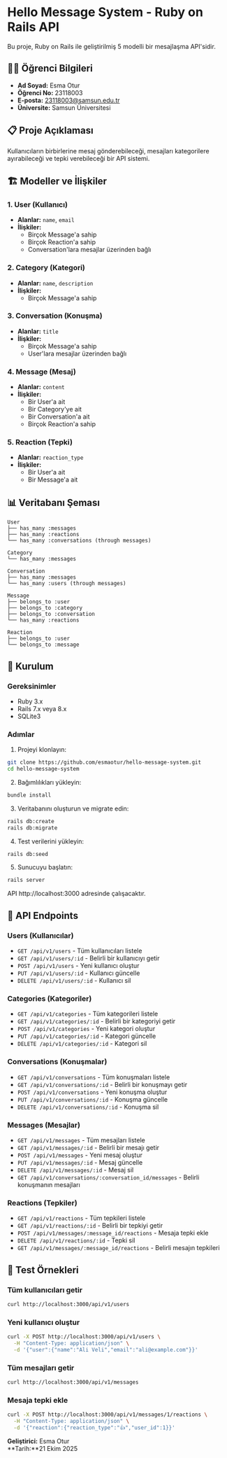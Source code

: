 # Hello Message System - Ruby on Rails API

Bu proje, Ruby on Rails ile geliştirilmiş 5 modelli bir mesajlaşma API'sidir.

## 👨‍🎓 Öğrenci Bilgileri

- **Ad Soyad:** Esma Otur
- **Öğrenci No:** 23118003
- **E-posta:** 23118003@samsun.edu.tr
- **Üniversite:** Samsun Üniversitesi

## 📋 Proje Açıklaması

Kullanıcıların birbirlerine mesaj gönderebileceği, mesajları kategorilere ayırabileceği ve tepki verebileceği bir API sistemi.

## 🏗️ Modeller ve İlişkiler

### 1. User (Kullanıcı)

- **Alanlar:** `name`, `email`
- **İlişkiler:**
  - Birçok Message'a sahip
  - Birçok Reaction'a sahip
  - Conversation'lara mesajlar üzerinden bağlı

### 2. Category (Kategori)

- **Alanlar:** `name`, `description`
- **İlişkiler:**
  - Birçok Message'a sahip

### 3. Conversation (Konuşma)

- **Alanlar:** `title`
- **İlişkiler:**
  - Birçok Message'a sahip
  - User'lara mesajlar üzerinden bağlı

### 4. Message (Mesaj)

- **Alanlar:** `content`
- **İlişkiler:**
  - Bir User'a ait
  - Bir Category'ye ait
  - Bir Conversation'a ait
  - Birçok Reaction'a sahip

### 5. Reaction (Tepki)

- **Alanlar:** `reaction_type`
- **İlişkiler:**
  - Bir User'a ait
  - Bir Message'a ait

## 📊 Veritabanı Şeması

```
User
├── has_many :messages
├── has_many :reactions
└── has_many :conversations (through messages)

Category
└── has_many :messages

Conversation
├── has_many :messages
└── has_many :users (through messages)

Message
├── belongs_to :user
├── belongs_to :category
├── belongs_to :conversation
└── has_many :reactions

Reaction
├── belongs_to :user
└── belongs_to :message
```

## 🚀 Kurulum

### Gereksinimler

- Ruby 3.x
- Rails 7.x veya 8.x
- SQLite3

### Adımlar

1. Projeyi klonlayın:

```bash
git clone https://github.com/esmaotur/hello-message-system.git
cd hello-message-system
```

2. Bağımlılıkları yükleyin:

```bash
bundle install
```

3. Veritabanını oluşturun ve migrate edin:

```bash
rails db:create
rails db:migrate
```

4. Test verilerini yükleyin:

```bash
rails db:seed
```

5. Sunucuyu başlatın:

```bash
rails server
```

API http://localhost:3000 adresinde çalışacaktır.

## 📡 API Endpoints

### Users (Kullanıcılar)

- `GET /api/v1/users` - Tüm kullanıcıları listele
- `GET /api/v1/users/:id` - Belirli bir kullanıcıyı getir
- `POST /api/v1/users` - Yeni kullanıcı oluştur
- `PUT /api/v1/users/:id` - Kullanıcı güncelle
- `DELETE /api/v1/users/:id` - Kullanıcı sil

### Categories (Kategoriler)

- `GET /api/v1/categories` - Tüm kategorileri listele
- `GET /api/v1/categories/:id` - Belirli bir kategoriyi getir
- `POST /api/v1/categories` - Yeni kategori oluştur
- `PUT /api/v1/categories/:id` - Kategori güncelle
- `DELETE /api/v1/categories/:id` - Kategori sil

### Conversations (Konuşmalar)

- `GET /api/v1/conversations` - Tüm konuşmaları listele
- `GET /api/v1/conversations/:id` - Belirli bir konuşmayı getir
- `POST /api/v1/conversations` - Yeni konuşma oluştur
- `PUT /api/v1/conversations/:id` - Konuşma güncelle
- `DELETE /api/v1/conversations/:id` - Konuşma sil

### Messages (Mesajlar)

- `GET /api/v1/messages` - Tüm mesajları listele
- `GET /api/v1/messages/:id` - Belirli bir mesajı getir
- `POST /api/v1/messages` - Yeni mesaj oluştur
- `PUT /api/v1/messages/:id` - Mesaj güncelle
- `DELETE /api/v1/messages/:id` - Mesaj sil
- `GET /api/v1/conversations/:conversation_id/messages` - Belirli konuşmanın mesajları

### Reactions (Tepkiler)

- `GET /api/v1/reactions` - Tüm tepkileri listele
- `GET /api/v1/reactions/:id` - Belirli bir tepkiyi getir
- `POST /api/v1/messages/:message_id/reactions` - Mesaja tepki ekle
- `DELETE /api/v1/reactions/:id` - Tepki sil
- `GET /api/v1/messages/:message_id/reactions` - Belirli mesajın tepkileri

## 🧪 Test Örnekleri

### Tüm kullanıcıları getir

```bash
curl http://localhost:3000/api/v1/users
```

### Yeni kullanıcı oluştur

```bash
curl -X POST http://localhost:3000/api/v1/users \
  -H "Content-Type: application/json" \
  -d '{"user":{"name":"Ali Veli","email":"ali@example.com"}}'
```

### Tüm mesajları getir

```bash
curl http://localhost:3000/api/v1/messages
```

### Mesaja tepki ekle

```bash
curl -X POST http://localhost:3000/api/v1/messages/1/reactions \
  -H "Content-Type: application/json" \
  -d '{"reaction":{"reaction_type":"👍","user_id":1}}'
```

**Geliştirici:** Esma Otur  
**Tarih:**21 Ekim 2025
